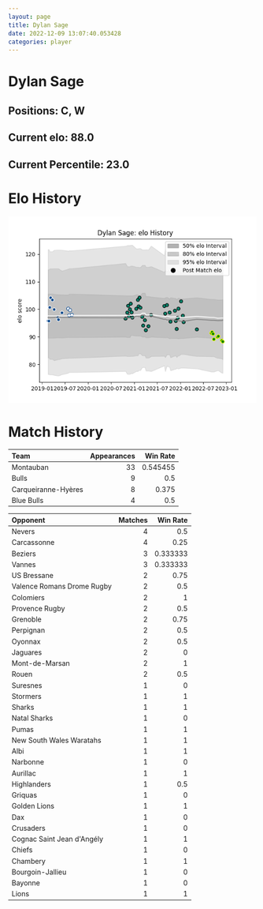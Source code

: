 ```yaml
---  
layout: page  
title: Dylan Sage  
date: 2022-12-09 13:07:40.053428  
categories: player  
---
```

# Dylan Sage

## Positions: C, W

## Current elo: 88.0

## Current Percentile: 23.0

# Elo History


![elo history](history_DylanSage.png)
# Match History


| Team                |   Appearances |   Win Rate |
|:--------------------|--------------:|-----------:|
| Montauban           |            33 |   0.545455 |
| Bulls               |             9 |   0.5      |
| Carqueiranne-Hyères |             8 |   0.375    |
| Blue Bulls          |             4 |   0.5      |

| Opponent                   |   Matches |   Win Rate |
|:---------------------------|----------:|-----------:|
| Nevers                     |         4 |   0.5      |
| Carcassonne                |         4 |   0.25     |
| Beziers                    |         3 |   0.333333 |
| Vannes                     |         3 |   0.333333 |
| US Bressane                |         2 |   0.75     |
| Valence Romans Drome Rugby |         2 |   0.5      |
| Colomiers                  |         2 |   1        |
| Provence Rugby             |         2 |   0.5      |
| Grenoble                   |         2 |   0.75     |
| Perpignan                  |         2 |   0.5      |
| Oyonnax                    |         2 |   0.5      |
| Jaguares                   |         2 |   0        |
| Mont-de-Marsan             |         2 |   1        |
| Rouen                      |         2 |   0.5      |
| Suresnes                   |         1 |   0        |
| Stormers                   |         1 |   1        |
| Sharks                     |         1 |   1        |
| Natal Sharks               |         1 |   0        |
| Pumas                      |         1 |   1        |
| New South Wales Waratahs   |         1 |   1        |
| Albi                       |         1 |   1        |
| Narbonne                   |         1 |   0        |
| Aurillac                   |         1 |   1        |
| Highlanders                |         1 |   0.5      |
| Griquas                    |         1 |   0        |
| Golden Lions               |         1 |   1        |
| Dax                        |         1 |   0        |
| Crusaders                  |         1 |   0        |
| Cognac Saint Jean d'Angély |         1 |   1        |
| Chiefs                     |         1 |   0        |
| Chambery                   |         1 |   1        |
| Bourgoin-Jallieu           |         1 |   0        |
| Bayonne                    |         1 |   0        |
| Lions                      |         1 |   1        |